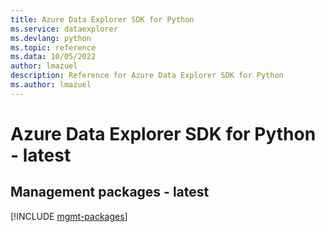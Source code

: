 ```yaml
---
title: Azure Data Explorer SDK for Python
ms.service: dataexplorer
ms.devlang: python
ms.topic: reference
ms.data: 10/05/2022
author: lmazuel
description: Reference for Azure Data Explorer SDK for Python
ms.author: lmazuel
---
```

# Azure Data Explorer SDK for Python - latest

## Management packages - latest
[!INCLUDE [mgmt-packages](data-explorer-mgmt-index.md)]
